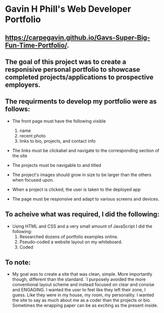 # Gavin H Phill's Web Developer Portfolio    

## https://carpegavin.github.io/Gavs-Super-Big-Fun-Time-Portfolio/.

## The goal of this project was to create a responisive personal portfolio to showcase completed projects/applications to prospective employers.

## The requirments to develop my portfolio were as follows:
  * The front page must have the following visible
    1. name
    2. recent photo
    3. links to bio, projects, and contact info
    
  * The links must be clickabel and navigate to the corresponding section of the site
  * The projects must be navigable to and titled
  * The project's images should grow in size to be larger than the others when focused upon.
  * When a project is clicked, the user is taken to the deployed app
  * The page must be responsive and adapt to various screens and devices.
  
## To acheive what was required, I did the following:
  * Using HTML and CSS and a very small amount of JavaScript I did the following:
    1. Researched dozens of portfolio examples online.
    2. Pseudo-coded a website layout on my whiteboard.
    3. Coded
    
## To note:
  * My goal was to create a site that was clean, simple. More importantly though, different than the standard. `I purposely avoided the more conventional layout scheme and instead focused on clear and consise and ENGAGING. I wanted the user to feel like they left their zone, I guess. Like they were in my house, my room, my personality. I wanted the site to say as much about me as a coder than the projects or bio. Sometimes the wrapping paper can be as exciting as the present inside.  


